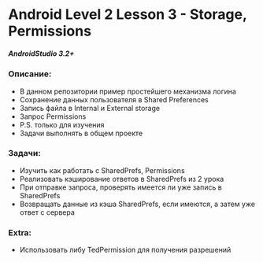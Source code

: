 # Android Level 2 Lesson 3 - Storage, Permissions

##### AndroidStudio 3.2+

### Описание:
  * В данном репозитории пример простейшего механизма логина
  * Сохранение данных пользователя в Shared Preferences
  * Запись файла в Internal и External storage
  * Запрос Permissions
  * P.S. только для изучения
  * Задачи выполнять в общем проекте
  
### Задачи:
  * Изучить как работать с SharedPrefs, Permissions
  * Реализовать кэширование ответов в SharedPrefs из 2 урока
  * При отправке запроса, проверять имеется ли уже запись в SharedPrefs
  * Возвращать данные из кэша SharedPrefs, если имеются, а затем уже ответ с сервера
  
### Extra:
  * Использовать либу TedPermission для получения разрешений